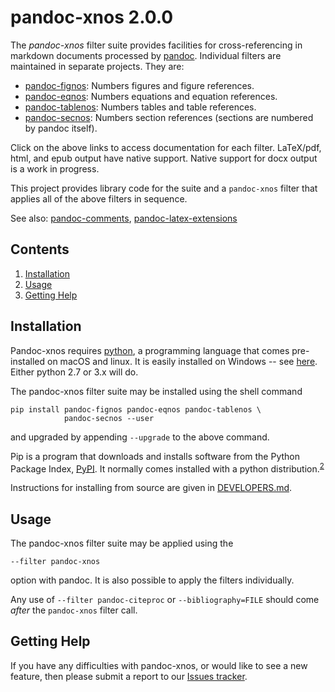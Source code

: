 
pandoc-xnos 2.0.0
=================

The *pandoc-xnos* filter suite provides facilities for cross-referencing in markdown documents processed by [pandoc]. Individual filters are maintained in separate projects.  They are:

* [pandoc-fignos]: Numbers figures and figure references.
* [pandoc-eqnos]: Numbers equations and equation references.
* [pandoc-tablenos]: Numbers tables and table references.
* [pandoc-secnos]: Numbers section references (sections are
  numbered by pandoc itself).

Click on the above links to access documentation for each filter.   LaTeX/pdf, html, and epub output have native support.  Native support for docx output is a work in progress.

This project provides library code for the suite and a `pandoc-xnos` filter that applies all of the above filters in sequence.

See also: [pandoc-comments], [pandoc-latex-extensions]

[pandoc]: http://pandoc.org/
[pandoc-fignos]: https://github.com/tomduck/pandoc-fignos
[pandoc-eqnos]: https://github.com/tomduck/pandoc-eqnos
[pandoc-tablenos]: https://github.com/tomduck/pandoc-tablenos
[pandoc-secnos]: https://github.com/tomduck/pandoc-tablenos
[pandoc-comments]: https://github.com/tomduck/pandoc-comments
[pandoc-latex-extensions]: https://github.com/tomduck/pandoc-latex-extensions


Contents
--------

 1. [Installation](#installation)
 2. [Usage](#usage)
 3. [Getting Help](#getting-help)


Installation
------------

Pandoc-xnos requires [python], a programming language that comes pre-installed on macOS and linux.  It is easily installed on Windows -- see [here](https://realpython.com/installing-python/).  Either python 2.7 or 3.x will do.

The pandoc-xnos filter suite may be installed using the shell command

    pip install pandoc-fignos pandoc-eqnos pandoc-tablenos \
                pandoc-secnos --user

and upgraded by appending `--upgrade` to the above command.

Pip is a program that downloads and installs software from the Python Package Index, [PyPI].  It normally comes installed with a python distribution.<sup>[2](#footnote2)</sup>

Instructions for installing from source are given in [DEVELOPERS.md].

[python]: https://www.python.org/
[PyPI]: https://pypi.python.org/pypi
[DEVELOPERS.md]: DEVELOPERS.md


Usage
-----

The pandoc-xnos filter suite may be applied using the

    --filter pandoc-xnos

option with pandoc.  It is also possible to apply the filters individually.

Any use of `--filter pandoc-citeproc` or `--bibliography=FILE` should come *after* the `pandoc-xnos` filter call.


Getting Help
------------

If you have any difficulties with pandoc-xnos, or would like to see a new feature, then please submit a report to our [Issues tracker].

[Issues tracker]: https://github.com/tomduck/pandoc-xnos/issues
